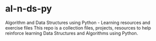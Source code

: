 # al-n-ds-py
Algorithm and Data Structures using Python - Learning resources and exercise files
This repo is a collection files, projects, resources to help reinforce learning Data Structures and Algorithms using Python.
